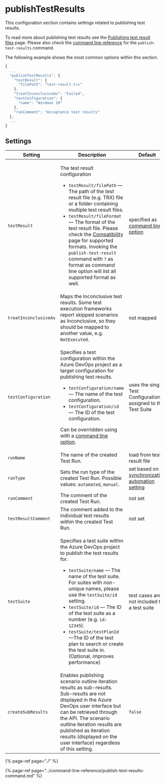 # publishTestResults

This configuration section contains settings related to publishing test results. 

To read more about publishing test results see the [Publishing test result files](../../features/test-result-publishing-features/publishing-test-result-files.md) page. Please also check the [command line reference](../command-line-reference/publish-test-results-command.md) for the `publish-test-results` command.

The following example shows the most common options within this section.

```javascript
{
  ...
  "publishTestResults": {
    "testResult": {
      "filePath": "test-result.trx"
    },
    "treatInconclusiveAs": "Failed",
    "testConfiguration": {
      "name": "Windows 10"
    },
    "runComment": "Acceptance test results"
  },
  ...
}
```

## Settings


| Setting | Description | Default |
| ------- | ----------- | ------- |
| `testResult` | <p>The test result configuration</p><ul><li><code>testResult/filePath</code> &#x2014; The path of the test result file (e.g. TRX) file or a folder containing multiple test result files.</li><li><code>testResult/fileFormat</code> &#x2014; The format of the test result file. Please check the <a href="../compatibility.md#supported-test-result-formats">Compatibility</a> page for supported formats. Invoking the <code>publish-test-result</code> command with <code>?</code> as format as command line option will list all supported format as well.</li></ul> | specified as [command line option](../command-line-reference/publish-test-results-command.md) |
| `treatInconclusiveAs` | Maps the Inconclusive test results. Some test execution frameworks report skipped scenarios as Inconclusive, so they should be mapped to another value, e.g. `NotExecuted`. | not mapped |
| `testConfiguration` | <p>Specifies a test configuration within the Azure DevOps project as a target configuration for publishing test results.</p><ul><li><code>testConfiguration/name</code> &#x2014; The name of the test configuration.</li><li><code>testConfiguration/id</code> &#x2014; The ID of the test configuration.</li></ul><p>Can be overridden using with a <a href="../command-line-reference/publish-test-results-command.md">command line option</a>.</p> | uses the single Test Configuration assigned to the Test Suite |
| `runName` | The name of the created Test Run. | load from test result file |
| `runType` | Sets the run type of the created Test Run. Possible values: <code>automated</code>, <code>manual</code>. | set based on [synchronization automation setting](configuration-synchronization/configuration-synchronization-automation.md) |
| `runComment` | The comment of the created Test Run. | not set |
| `testResultComment` | The comment added to the individual test results within the created Test Run. | not set |
| `testSuite` | <p>Specifies a test suite within the Azure DevOps project to publish the test results for.</p><ul><li><code>testSuite/name</code> &#x2014; The name of the test suite. For suites with non-unique names, please use the <code>testSuite/id</code> setting.</li><li><code>testSuite/id</code> &#x2014; The ID of the test suite as a number (e.g. <code>id: 12345</code>).</li><li><code>testSuite/testPlanId</code> &#x2014;The ID of the test plan to search or create the test suite in. (Optional, improves performance)</li></ul> | test cases are not included to a test suite |
| `createSubResults` | Enables publishing scenario outline iteration results as sub-results. Sub-results are not displayed in the Azure DevOps user interface but can be retrieved through the API. The scenario outline iteration results are published as iteration results (displayed on the user interface) regardless of this setting. | `false` |

{% page-ref page="./" %}

{% page-ref page="../command-line-reference/publish-test-results-command.md" %}

